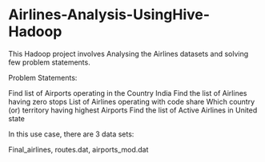 # Airlines-Analysis-UsingHive-Hadoop
This Hadoop project involves Analysing the Airlines datasets and solving few problem statements.

Problem Statements:

Find list of Airports operating in the Country India
Find the list of Airlines having zero stops
List of Airlines operating with code share
Which country (or) territory having highest Airports
Find the list of Active Airlines in United state

In this use case, there are 3 data sets:

Final_airlines, routes.dat, airports_mod.dat
